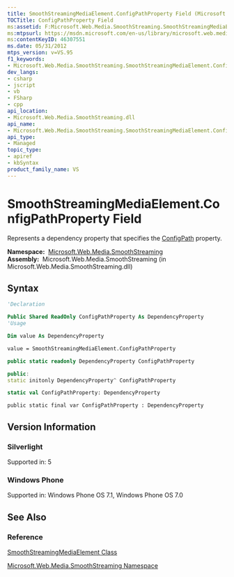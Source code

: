 ```yaml
---
title: SmoothStreamingMediaElement.ConfigPathProperty Field (Microsoft.Web.Media.SmoothStreaming)
TOCTitle: ConfigPathProperty Field
ms:assetid: F:Microsoft.Web.Media.SmoothStreaming.SmoothStreamingMediaElement.ConfigPathProperty
ms:mtpsurl: https://msdn.microsoft.com/en-us/library/microsoft.web.media.smoothstreaming.smoothstreamingmediaelement.configpathproperty(v=VS.95)
ms:contentKeyID: 46307551
ms.date: 05/31/2012
mtps_version: v=VS.95
f1_keywords:
- Microsoft.Web.Media.SmoothStreaming.SmoothStreamingMediaElement.ConfigPathProperty
dev_langs:
- csharp
- jscript
- vb
- FSharp
- cpp
api_location:
- Microsoft.Web.Media.SmoothStreaming.dll
api_name:
- Microsoft.Web.Media.SmoothStreaming.SmoothStreamingMediaElement.ConfigPathProperty
api_type:
- Managed
topic_type:
- apiref
- kbSyntax
product_family_name: VS
---
```


# SmoothStreamingMediaElement.ConfigPathProperty Field

Represents a dependency property that specifies the [ConfigPath](smoothstreamingmediaelement-configpath-property-microsoft-web-media-smoothstreaming_1.md) property.

**Namespace:**  [Microsoft.Web.Media.SmoothStreaming](microsoft-web-media-smoothstreaming-namespace_1.md)  
**Assembly:**  Microsoft.Web.Media.SmoothStreaming (in Microsoft.Web.Media.SmoothStreaming.dll)

## Syntax

```vb
'Declaration

Public Shared ReadOnly ConfigPathProperty As DependencyProperty
'Usage

Dim value As DependencyProperty

value = SmoothStreamingMediaElement.ConfigPathProperty
```

```csharp
public static readonly DependencyProperty ConfigPathProperty
```

```cpp
public:
static initonly DependencyProperty^ ConfigPathProperty
```

``` fsharp
static val ConfigPathProperty: DependencyProperty
```

```jscript
public static final var ConfigPathProperty : DependencyProperty
```

## Version Information

### Silverlight

Supported in: 5  

### Windows Phone

Supported in: Windows Phone OS 7.1, Windows Phone OS 7.0  

## See Also

### Reference

[SmoothStreamingMediaElement Class](smoothstreamingmediaelement-class-microsoft-web-media-smoothstreaming_1.md)

[Microsoft.Web.Media.SmoothStreaming Namespace](microsoft-web-media-smoothstreaming-namespace_1.md)

